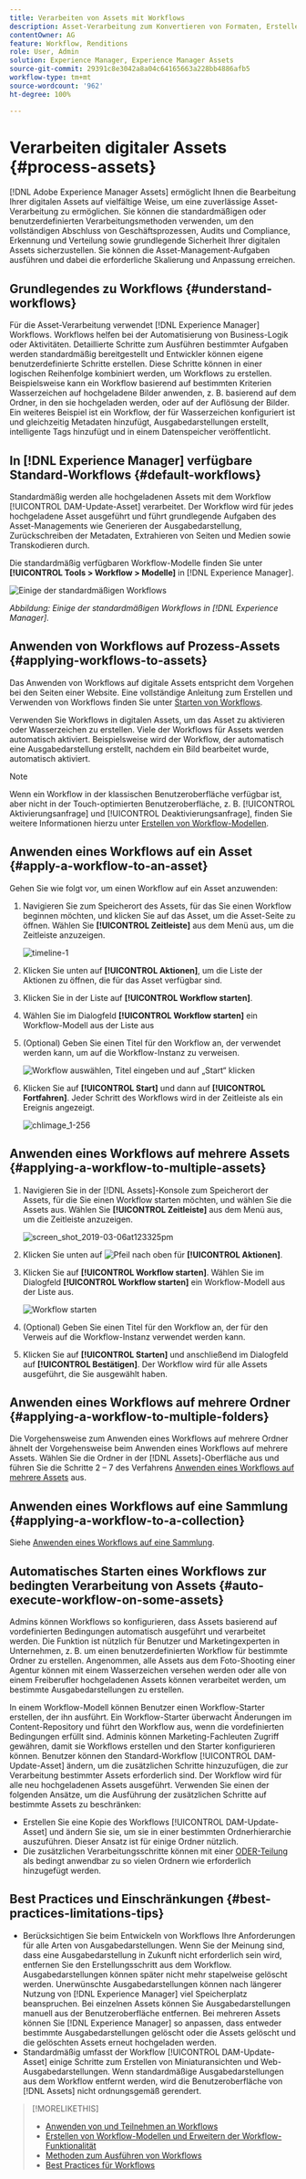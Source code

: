 ```yaml
---
title: Verarbeiten von Assets mit Workflows
description: Asset-Verarbeitung zum Konvertieren von Formaten, Erstellen von Ausgabedarstellungen, Verwalten von Assets, Überprüfen von Assets und Ausführen von Workflows.
contentOwner: AG
feature: Workflow, Renditions
role: User, Admin
solution: Experience Manager, Experience Manager Assets
source-git-commit: 29391c8e3042a8a04c64165663a228bb4886afb5
workflow-type: tm+mt
source-wordcount: '962'
ht-degree: 100%

---
```


# Verarbeiten digitaler Assets {#process-assets}

[!DNL Adobe Experience Manager Assets] ermöglicht Ihnen die Bearbeitung Ihrer digitalen Assets auf vielfältige Weise, um eine zuverlässige Asset-Verarbeitung zu ermöglichen. Sie können die standardmäßigen oder benutzerdefinierten Verarbeitungsmethoden verwenden, um den vollständigen Abschluss von Geschäftsprozessen, Audits und Compliance, Erkennung und Verteilung sowie grundlegende Sicherheit Ihrer digitalen Assets sicherzustellen. Sie können die Asset-Management-Aufgaben ausführen und dabei die erforderliche Skalierung und Anpassung erreichen.

## Grundlegendes zu Workflows {#understand-workflows}

Für die Asset-Verarbeitung verwendet [!DNL Experience Manager] Workflows. Workflows helfen bei der Automatisierung von Business-Logik oder Aktivitäten. Detaillierte Schritte zum Ausführen bestimmter Aufgaben werden standardmäßig bereitgestellt und Entwickler können eigene benutzerdefinierte Schritte erstellen. Diese Schritte können in einer logischen Reihenfolge kombiniert werden, um Workflows zu erstellen. Beispielsweise kann ein Workflow basierend auf bestimmten Kriterien Wasserzeichen auf hochgeladene Bilder anwenden, z. B. basierend auf dem Ordner, in den sie hochgeladen werden, oder auf der Auflösung der Bilder. Ein weiteres Beispiel ist ein Workflow, der für Wasserzeichen konfiguriert ist und gleichzeitig Metadaten hinzufügt, Ausgabedarstellungen erstellt, intelligente Tags hinzufügt und in einem Datenspeicher veröffentlicht.

## In [!DNL Experience Manager] verfügbare Standard-Workflows {#default-workflows}

Standardmäßig werden alle hochgeladenen Assets mit dem Workflow [!UICONTROL DAM-Update-Asset] verarbeitet. Der Workflow wird für jedes hochgeladene Asset ausgeführt und führt grundlegende Aufgaben des Asset-Managements wie Generieren der Ausgabedarstellung, Zurückschreiben der Metadaten, Extrahieren von Seiten und Medien sowie Transkodieren durch.

Die standardmäßig verfügbaren Workflow-Modelle finden Sie unter **[!UICONTROL Tools > Workflow > Modelle]** in [!DNL Experience Manager].

![Einige der standardmäßigen Workflows](assets/aem-default-workflows.png)

*Abbildung: Einige der standardmäßigen Workflows in [!DNL Experience Manager].*

## Anwenden von Workflows auf Prozess-Assets {#applying-workflows-to-assets}

Das Anwenden von Workflows auf digitale Assets entspricht dem Vorgehen bei den Seiten einer Website. Eine vollständige Anleitung zum Erstellen und Verwenden von Workflows finden Sie unter [Starten von Workflows](/help/sites-authoring/workflows-participating.md).

Verwenden Sie Workflows in digitalen Assets, um das Asset zu aktivieren oder Wasserzeichen zu erstellen. Viele der Workflows für Assets werden automatisch aktiviert. Beispielsweise wird der Workflow, der automatisch eine Ausgabedarstellung erstellt, nachdem ein Bild bearbeitet wurde, automatisch aktiviert.

>[!NOTE]
>
>Wenn ein Workflow in der klassischen Benutzeroberfläche verfügbar ist, aber nicht in der Touch-optimierten Benutzeroberfläche, z. B. [!UICONTROL Aktivierungsanfrage] und [!UICONTROL Deaktivierungsanfrage], finden Sie weitere Informationen hierzu unter [Erstellen von Workflow-Modellen](/help/sites-developing/workflows-models.md#classic2touchui).

## Anwenden eines Workflows auf ein Asset {#apply-a-workflow-to-an-asset}

<!-- 
TBD: Add animated GIF for these steps instead of all these screenshots.
-->
Gehen Sie wie folgt vor, um einen Workflow auf ein Asset anzuwenden:

1. Navigieren Sie zum Speicherort des Assets, für das Sie einen Workflow beginnen möchten, und klicken Sie auf das Asset, um die Asset-Seite zu öffnen. Wählen Sie **[!UICONTROL Zeitleiste]** aus dem Menü aus, um die Zeitleiste anzuzeigen.

   ![timeline-1](assets/timeline.png)

1. Klicken Sie unten auf **[!UICONTROL Aktionen]**, um die Liste der Aktionen zu öffnen, die für das Asset verfügbar sind.

1. Klicken Sie in der Liste auf **[!UICONTROL Workflow starten]**.

1. Wählen Sie im Dialogfeld **[!UICONTROL Workflow starten]** ein Workflow-Modell aus der Liste aus

1. (Optional) Geben Sie einen Titel für den Workflow an, der verwendet werden kann, um auf die Workflow-Instanz zu verweisen.

   ![Workflow auswählen, Titel eingeben und auf „Start“ klicken](assets/start-workflow.png)

1. Klicken Sie auf **[!UICONTROL Start]** und dann auf **[!UICONTROL Fortfahren]**. Jeder Schritt des Workflows wird in der Zeitleiste als ein Ereignis angezeigt.

   ![chlimage_1-256](assets/chlimage_1-52.png)

## Anwenden eines Workflows auf mehrere Assets {#applying-a-workflow-to-multiple-assets}

1. Navigieren Sie in der [!DNL Assets]-Konsole zum Speicherort der Assets, für die Sie einen Workflow starten möchten, und wählen Sie die Assets aus. Wählen Sie **[!UICONTROL Zeitleiste]** aus dem Menü aus, um die Zeitleiste anzuzeigen.

   ![screen_shot_2019-03-06at123325pm](assets/chlimage_1-136.png)

1. Klicken Sie unten auf ![Pfeil nach oben](assets/do-not-localize/chevron-up-icon.png) für **[!UICONTROL Aktionen]**.
1. Klicken Sie auf **[!UICONTROL Workflow starten]**. Wählen Sie im Dialogfeld **[!UICONTROL Workflow starten]** ein Workflow-Modell aus der Liste aus.

   ![Workflow starten](assets/start-workflow.png)

1. (Optional) Geben Sie einen Titel für den Workflow an, der für den Verweis auf die Workflow-Instanz verwendet werden kann.
1. Klicken Sie auf **[!UICONTROL Starten]** und anschließend im Dialogfeld auf **[!UICONTROL Bestätigen]**. Der Workflow wird für alle Assets ausgeführt, die Sie ausgewählt haben.

## Anwenden eines Workflows auf mehrere Ordner {#applying-a-workflow-to-multiple-folders}

Die Vorgehensweise zum Anwenden eines Workflows auf mehrere Ordner ähnelt der Vorgehensweise beim Anwenden eines Workflows auf mehrere Assets. Wählen Sie die Ordner in der [!DNL Assets]-Oberfläche aus und führen Sie die Schritte 2 – 7 des Verfahrens [Anwenden eines Workflows auf mehrere Assets](/help/assets/assets-workflow.md#applying-a-workflow-to-multiple-assets) aus.

## Anwenden eines Workflows auf eine Sammlung {#applying-a-workflow-to-a-collection}

Siehe [Anwenden eines Workflows auf eine Sammlung](/help/assets/manage-collections.md#running-a-workflow-on-a-collection).

## Automatisches Starten eines Workflows zur bedingten Verarbeitung von Assets {#auto-execute-workflow-on-some-assets}

Admins können Workflows so konfigurieren, dass Assets basierend auf vordefinierten Bedingungen automatisch ausgeführt und verarbeitet werden. Die Funktion ist nützlich für Benutzer und Marketingexperten in Unternehmen, z. B. um einen benutzerdefinierten Workflow für bestimmte Ordner zu erstellen. Angenommen, alle Assets aus dem Foto-Shooting einer Agentur können mit einem Wasserzeichen versehen werden oder alle von einem Freiberufler hochgeladenen Assets können verarbeitet werden, um bestimmte Ausgabedarstellungen zu erstellen.

In einem Workflow-Modell können Benutzer einen Workflow-Starter erstellen, der ihn ausführt. Ein Workflow-Starter überwacht Änderungen im Content-Repository und führt den Workflow aus, wenn die vordefinierten Bedingungen erfüllt sind. Adminis können Marketing-Fachleuten Zugriff gewähren, damit sie Workflows erstellen und den Starter konfigurieren können. Benutzer können den Standard-Workflow [!UICONTROL DAM-Update-Asset] ändern, um die zusätzlichen Schritte hinzuzufügen, die zur Verarbeitung bestimmter Assets erforderlich sind. Der Workflow wird für alle neu hochgeladenen Assets ausgeführt. Verwenden Sie einen der folgenden Ansätze, um die Ausführung der zusätzlichen Schritte auf bestimmte Assets zu beschränken:

* Erstellen Sie eine Kopie des Workflows [!UICONTROL DAM-Update-Asset] und ändern Sie sie, um sie in einer bestimmten Ordnerhierarchie auszuführen. Dieser Ansatz ist für einige Ordner nützlich.
* Die zusätzlichen Verarbeitungsschritte können mit einer [ODER-Teilung](/help/sites-developing/workflows-step-ref.md#or-split) als bedingt anwendbar zu so vielen Ordnern wie erforderlich hinzugefügt werden.

## Best Practices und Einschränkungen {#best-practices-limitations-tips}

* Berücksichtigen Sie beim Entwickeln von Workflows Ihre Anforderungen für alle Arten von Ausgabedarstellungen. Wenn Sie der Meinung sind, dass eine Ausgabedarstellung in Zukunft nicht erforderlich sein wird, entfernen Sie den Erstellungsschritt aus dem Workflow. Ausgabedarstellungen können später nicht mehr stapelweise gelöscht werden. Unerwünschte Ausgabedarstellungen können nach längerer Nutzung von [!DNL Experience Manager] viel Speicherplatz beanspruchen. Bei einzelnen Assets können Sie Ausgabedarstellungen manuell aus der Benutzeroberfläche entfernen. Bei mehreren Assets können Sie [!DNL Experience Manager] so anpassen, dass entweder bestimmte Ausgabedarstellungen gelöscht oder die Assets gelöscht und die gelöschten Assets erneut hochgeladen werden.
* Standardmäßig umfasst der Workflow [!UICONTROL DAM-Update-Asset] einige Schritte zum Erstellen von Miniaturansichten und Web-Ausgabedarstellungen. Wenn standardmäßige Ausgabedarstellungen aus dem Workflow entfernt werden, wird die Benutzeroberfläche von [!DNL Assets] nicht ordnungsgemäß gerendert.

>[!MORELIKETHIS]
>
>* [Anwenden von und Teilnehmen an Workflows](/help/sites-authoring/workflows.md)
>* [Erstellen von Workflow-Modellen und Erweitern der Workflow-Funktionalität](/help/sites-developing/workflows.md)
>* [Methoden zum Ausführen von Workflows](/help/sites-administering/workflows-starting.md)
>* [Best Practices für Workflows](/help/sites-developing/workflows-best-practices.md)
